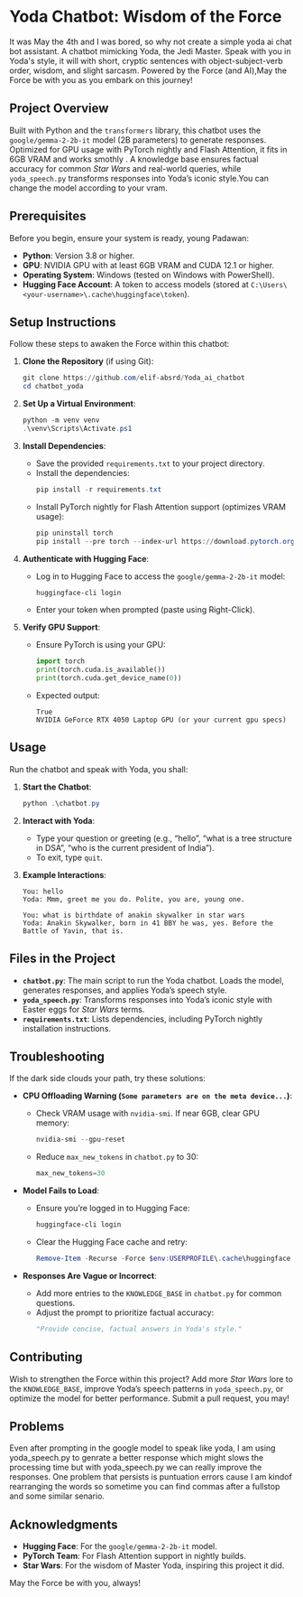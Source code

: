 # Yoda Chatbot: Wisdom of the Force

It was May the 4th and I was bored, so why not create a simple yoda ai chat bot assistant.
A chatbot mimicking Yoda, the Jedi Master. Speak with you in Yoda's style, it will with short, cryptic sentences with object-subject-verb order, wisdom, and slight sarcasm. Powered by the Force (and AI),May the Force be with you as you embark on this journey!

## Project Overview

Built with Python and the `transformers` library, this chatbot uses the `google/gemma-2-2b-it` model (2B parameters) to generate responses. Optimized for GPU usage with PyTorch nightly and Flash Attention, it fits in 6GB VRAM and works smothly . A knowledge base ensures factual accuracy for common *Star Wars* and real-world queries, while `yoda_speech.py` transforms responses into Yoda’s iconic style.You can change the model according to your vram.

## Prerequisites

Before you begin, ensure your system is ready, young Padawan:
- **Python**: Version 3.8 or higher.
- **GPU**: NVIDIA GPU with at least 6GB VRAM and CUDA 12.1 or higher.
- **Operating System**: Windows (tested on Windows with PowerShell).
- **Hugging Face Account**: A token to access models (stored at `C:\Users\<your-username>\.cache\huggingface\token`).

## Setup Instructions

Follow these steps to awaken the Force within this chatbot:

1. **Clone the Repository** (if using Git):
   ```powershell
   git clone https://github.com/elif-absrd/Yoda_ai_chatbot
   cd chatbot_yoda
   ```

2. **Set Up a Virtual Environment**:
   ```powershell
   python -m venv venv
   .\venv\Scripts\Activate.ps1
   ```

3. **Install Dependencies**:
   - Save the provided `requirements.txt` to your project directory.
   - Install the dependencies:
     ```powershell
     pip install -r requirements.txt
     ```
   - Install PyTorch nightly for Flash Attention support (optimizes VRAM usage):
     ```powershell
     pip uninstall torch
     pip install --pre torch --index-url https://download.pytorch.org/whl/nightly/cu121
     ```

4. **Authenticate with Hugging Face**:
   - Log in to Hugging Face to access the `google/gemma-2-2b-it` model:
     ```powershell
     huggingface-cli login
     ```
   - Enter your token when prompted (paste using Right-Click).

5. **Verify GPU Support**:
   - Ensure PyTorch is using your GPU:
     ```python
     import torch
     print(torch.cuda.is_available())
     print(torch.cuda.get_device_name(0))
     ```
   - Expected output:
     ```
     True
     NVIDIA GeForce RTX 4050 Laptop GPU (or your current gpu specs)
     ```

## Usage

Run the chatbot and speak with Yoda, you shall:

1. **Start the Chatbot**:
   ```powershell
   python .\chatbot.py
   ```

2. **Interact with Yoda**:
   - Type your question or greeting (e.g., “hello”, “what is a tree structure in DSA”, “who is the current president of India”).
   - To exit, type `quit`.

3. **Example Interactions**:
   ```
   You: hello
   Yoda: Mmm, greet me you do. Polite, you are, young one.
   ```
   ```
   You: what is birthdate of anakin skywalker in star wars
   Yoda: Anakin Skywalker, born in 41 BBY he was, yes. Before the Battle of Yavin, that is.
   ```
  

## Files in the Project

- **`chatbot.py`**: The main script to run the Yoda chatbot. Loads the model, generates responses, and applies Yoda’s speech style.
- **`yoda_speech.py`**: Transforms responses into Yoda’s iconic style with Easter eggs for *Star Wars* terms.
- **`requirements.txt`**: Lists dependencies, including PyTorch nightly installation instructions.

## Troubleshooting

If the dark side clouds your path, try these solutions:

- **CPU Offloading Warning (`Some parameters are on the meta device...`)**:
  - Check VRAM usage with `nvidia-smi`. If near 6GB, clear GPU memory:
    ```powershell
    nvidia-smi --gpu-reset
    ```
  - Reduce `max_new_tokens` in `chatbot.py` to 30:
    ```python
    max_new_tokens=30
    ```

- **Model Fails to Load**:
  - Ensure you’re logged in to Hugging Face:
    ```powershell
    huggingface-cli login
    ```
  - Clear the Hugging Face cache and retry:
    ```powershell
    Remove-Item -Recurse -Force $env:USERPROFILE\.cache\huggingface
    ```

- **Responses Are Vague or Incorrect**:
  - Add more entries to the `KNOWLEDGE_BASE` in `chatbot.py` for common questions.
  - Adjust the prompt to prioritize factual accuracy:
    ```python
    "Provide concise, factual answers in Yoda's style."
    ```

## Contributing

Wish to strengthen the Force within this project? Add more *Star Wars* lore to the `KNOWLEDGE_BASE`, improve Yoda’s speech patterns in `yoda_speech.py`, or optimize the model for better performance. Submit a pull request, you may!

## Problems
Even after prompting in the google model to speak like yoda, I am using yoda_speech.py to genrate a better response which might slows the processing time but with yoda_speech.py we can really improve the responses. 
One problem that persists is puntuation errors cause I am kindof rearranging the words so sometime you can find commas after a fullstop and some similar senario.

## Acknowledgments

- **Hugging Face**: For the `google/gemma-2-2b-it` model.
- **PyTorch Team**: For Flash Attention support in nightly builds.
- **Star Wars**: For the wisdom of Master Yoda, inspiring this project it did.

May the Force be with you, always!
